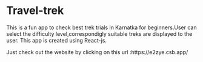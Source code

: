 # Travel-trek
This is a fun app to check best trek trials in Karnatka for beginners.User can select the difficulty level,correspondigly suitable treks are displayed to the user. This app is created using React-js.

<p>Just check out the website by clicking on this url :https://e2zye.csb.app/</p>
